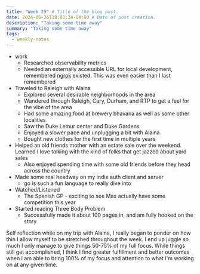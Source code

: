 ```yaml
---
title: "Week 25" # Title of the blog post.
date: 2024-06-26T18:03:34-04:00 # Date of post creation.
description: "Taking some time away"
summary: "Taking some time away"
tags:
  - weekly-notes
---
```


- work
  - Researched observability metrics
  - Needed an externally accessible URL for local development, remembered [ngrok](https://ngrok.com/) existed. This was even easier than I last remembered
- Traveled to Raleigh with Alaina
  - Explored several desirable neighborhoods in the area
  - Wandered through Raleigh, Cary, Durham, and RTP to get a feel for the vibe of the area
  - Had some amazing food at brewery bhavana as well as some other localities
  - Saw the Duke Lemur center and Duke Gardens
  - Enjoyed a slower pace and unplugging a bit with Alaina
  - Bought new clothes for the first time in multiple years
- Helped an old friends mother with an estate sale over the weekend. Learned I love talking with the kind of folks that get jazzed about yard sales
  - Also enjoyed spending time with some old friends before they head across the country
- Made some real headway on my indie auth client and server
  - go is such a fun language to really dive into
- Watched/Listened
  - The Spanish GP - exciting to see Max actually have some competition this year
- Started reading Three Body Problem
  - Successfully made it about 100 pages in, and am fully hooked on the story

Self reflection while on my trip with Alaina, I really began to ponder on how thin I allow myself to be stretched throughout the week. I end up juggle so much I only manage to give things 50-75% of my full focus. While things still get accomplished, I think I find greater fulfillment and better outcomes when I am able to bring 100% of my focus and attention to what I'm working on at any given time.